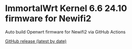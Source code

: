# ImmortalWrt Kernel 6.6 24.10 firmware for Newifi2

Auto build Openwrt firmware for Newifi2 via GitHub Actions

[GitHub release (latest by date)](https://github.com/tongduychuong/Immortalwrt_Newifi2/releases/latest)
